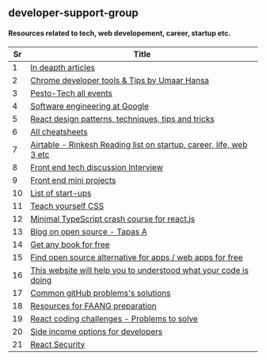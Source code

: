 ## developer-support-group
#### Resources related to tech, web developement, career, startup etc.

| Sr  | Title                   | 
| --- | ------------------------|                                 
| 1   | [In deapth articles](https://indepth.dev) |
| 2   | [Chrome developer tools & Tips by Umaar Hansa](https://umaar.com/dev-tips) |
| 3   | [Pesto-Tech all events ](https://pesto-events-gallery.super.site/) |
| 4   | [Software engineering at Google](https://abseil.io/resources/swe-book/html/toc.html) |
| 5   | [React design patterns, techniques, tips and tricks](https://reda-bx.gitbooks.io/react-bits/content/) |
| 6   | [All cheatsheets](https://overapi.com) |
| 7   | [Airtable - Rinkesh Reading list on startup, career, life, web 3 etc](https://airtable.com/shrcF14GUNL6nFrVS/tblxXQtVAZFw42913) |
| 8   | [Front end tech discussion Interview](https://github.com/dennyhong96/fe-technical-discussion#tech-discussion) |
| 9   | [Front end mini projects](https://github.com/dennyhong96/frontendeval) |
| 10  | [List of start-ups](https://docs.google.com/spreadsheets/d/1nRaEFbqU74lE5YfvI3EdoxvlJEKGoAI_x8ZV5tkcrjo/edit?usp=sharing) |
| 11  | [Teach yourself CSS](https://teachyourselfcs.com/) |
| 12  | [Minimal TypeScript crash course for react.js](https://profy.dev/article/react-typescript) |
| 13  | [Blog on open source - Tapas A](https://www.freecodecamp.org/news/a-practical-guide-to-start-opensource-contributions/) |
| 14  | [Get any book for free](https://1lib.in/) |
| 15  | [Find open source alternative for apps / web apps for free](https://www.opensourcealternative.to/) |
| 16  | [This website will help you to understood what your code is doing](https://www.figstack.com/) |
| 17  | [Common gitHub problems's solutions](https://ohshitgit.com/) |
| 18  | [Resources for FAANG preparation](https://levelup.gitconnected.com/how-i-got-in-to-amazon-microsoft-google-all-from-studying-these-resources-31724508ce0e) |
| 19  | [React coding challenges - Problems to solve](https://www.reacterry.com/) |
| 20  | [Side income options for developers](https://dev.to/sasidhar_gadepalli/the-developers-guide-to-earning-side-income-an-inside-look-2jca) |
| 21  | [React Security](https://reactsecurity.io)  |

